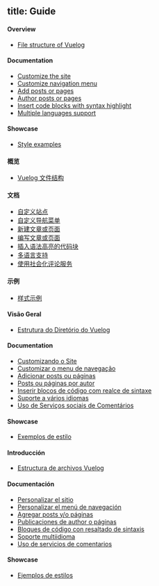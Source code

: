 title: Guide
------------------------------------
<!-- en-US:+ -->

#### Overview

- [File structure of Vuelog](#/blog/docs/2016/file-structure-of-vuelog)

#### Documentation

- [Customize the site](#/blog/docs/2017/customize-the-site)
- [Customize navigation menu](#/blog/docs/2017/customize-navigation-menu)
- [Add posts or pages](#/blog/docs/2017/add-posts-or-pages)
- [Author posts or pages](#/blog/docs/2017/author-posts-or-pages)
- [Insert code blocks with syntax highlight](#/blog/docs/2017/insert-code-blocks-with-syntax-highlight)
- [Multiple languages support](#/blog/docs/2017/multiple-languages-support)

#### Showcase

- [Style examples](#/blog/showcase/2016/style-examples)

<!-- en-US:- -->

<!-- zh-CN:+ -->

#### 概览

- [Vuelog 文件结构](#/blog/docs/2016/file-structure-of-vuelog)

#### 文档

- [自定义站点](#/blog/docs/2017/customize-the-site)
- [自定义导航菜单](#/blog/docs/2017/customize-navigation-menu)
- [新建文章或页面](#/blog/docs/2017/add-posts-or-pages)
- [编写文章或页面](#/blog/docs/2017/author-posts-or-pages)
- [插入语法高亮的代码块](#/blog/docs/2017/insert-code-blocks-with-syntax-highlight)
- [多语言支持](#/blog/docs/2017/multiple-languages-support)
- [使用社会化评论服务](#/blog/docs/2017/use-social-commenting-services)

#### 示例

- [样式示例](#/blog/showcase/2016/style-examples)

<!-- zh-CN:- -->

<!-- pt-BR:+ -->

#### Visão Geral

- [Estrutura do Diretório do Vuelog](#/blog/docs/2016/file-structure-of-vuelog)

#### Documentation

- [Customizando o Site](#/blog/docs/2017/customize-the-site)
- [Customizar o menu de navegação](#/blog/docs/2017/customize-navigation-menu)
- [Adicionar posts ou páginas](#/blog/docs/2017/add-posts-or-pages)
- [Posts ou páginas por autor](#/blog/docs/2017/author-posts-or-pages)
- [Inserir blocos de código com realce de sintaxe](#/blog/docs/2017/insert-code-blocks-with-syntax-highlight)
- [Suporte a vários idiomas](#/blog/docs/2017/multiple-languages-support)
- [Uso de Serviços sociais de Comentários](#/blog/docs/2017/use-social-commenting-services)

#### Showcase

- [Exemplos de estilo](#/blog/showcase/2016/style-examples)

<!-- pt-BR:- -->


<!-- es-MX:+ -->

#### Introducción

- [Estructura de archivos Vuelog](#/blog/docs/2016/file-structure-of-vuelog)

#### Documentación

- [Personalizar el sitio](#/blog/docs/2017/customize-the-site)
- [Personalizar el menú de navegación](#/blog/docs/2017/customize-navigation-menu)
- [Agregar posts y/o páginas](#/blog/docs/2017/add-posts-or-pages)
- [Publicaciones de author o páginas](#/blog/docs/2017/author-posts-or-pages)
- [Bloques de código con resaltado de sintaxis](#/blog/docs/2017/insert-code-blocks-with-syntax-highlight)
- [Soporte multiidioma](#/blog/docs/2017/multiple-languages-support)
- [Uso de servicios de comentarios](#/blog/docs/2017/use-social-commenting-services)

#### Showcase

- [Ejemplos de estilos](#/blog/showcase/2016/style-examples)

<!-- es-MX:- -->

